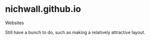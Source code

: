 nichwall.github.io
==================

Websites


Still have a bunch to do, such as making a relatively attractive layout.
